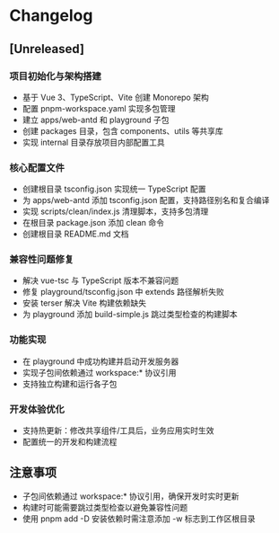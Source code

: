 # Changelog

## [Unreleased]

### 项目初始化与架构搭建

- 基于 Vue 3、TypeScript、Vite 创建 Monorepo 架构
- 配置 pnpm-workspace.yaml 实现多包管理
- 建立 apps/web-antd 和 playground 子包
- 创建 packages 目录，包含 components、utils 等共享库
- 实现 internal 目录存放项目内部配置工具

### 核心配置文件

- 创建根目录 tsconfig.json 实现统一 TypeScript 配置
- 为 apps/web-antd 添加 tsconfig.json 配置，支持路径别名和复合编译
- 实现 scripts/clean/index.js 清理脚本，支持多包清理
- 在根目录 package.json 添加 clean 命令
- 创建根目录 README.md 文档

### 兼容性问题修复

- 解决 vue-tsc 与 TypeScript 版本不兼容问题
- 修复 playground/tsconfig.json 中 extends 路径解析失败
- 安装 terser 解决 Vite 构建依赖缺失
- 为 playground 添加 build-simple.js 跳过类型检查的构建脚本

### 功能实现

- 在 playground 中成功构建并启动开发服务器
- 实现子包间依赖通过 workspace:\* 协议引用
- 支持独立构建和运行各子包

### 开发体验优化

- 支持热更新：修改共享组件/工具后，业务应用实时生效
- 配置统一的开发和构建流程

## 注意事项

- 子包间依赖通过 workspace:\* 协议引用，确保开发时实时更新
- 构建时可能需要跳过类型检查以避免兼容性问题
- 使用 pnpm add -D 安装依赖时需注意添加 -w 标志到工作区根目录
